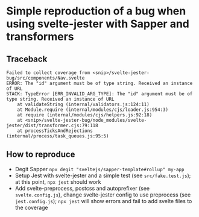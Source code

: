 # Simple reproduction of a bug when using svelte-jester with Sapper and transformers

## Traceback

```
Failed to collect coverage from <snip>/svelte-jester-bug/src/components/Nav.svelte
ERROR: The "id" argument must be of type string. Received an instance of URL
STACK: TypeError [ERR_INVALID_ARG_TYPE]: The "id" argument must be of type string. Received an instance of URL
    at validateString (internal/validators.js:124:11)
    at Module.require (internal/modules/cjs/loader.js:954:3)
    at require (internal/modules/cjs/helpers.js:92:18)
    at <snip>/svelte-jester-bug/node_modules/svelte-jester/dist/transformer.cjs:79:118
    at processTicksAndRejections (internal/process/task_queues.js:95:5)
```

## How to reproduce

- Degit Sapper `npx degit "sveltejs/sapper-template#rollup" my-app`
- Setup Jest with svelte-jester and a simple test (see `src/fake.test.js`); at this point, `npx jest` should work
- Add svelte-preprocess, postcss and autoprefixer (see `svelte.config.js`), change svelte-jester config to use preprocess (see `jest.config.js`); `npx jest` will show errors and fail to add svelte files to the coverage
